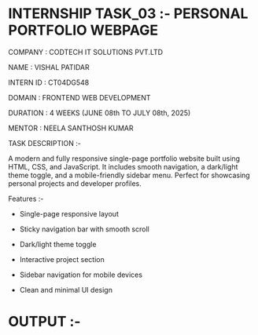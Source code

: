 # INTERNSHIP TASK_03 :- PERSONAL PORTFOLIO WEBPAGE

COMPANY : CODTECH IT SOLUTIONS PVT.LTD

NAME : VISHAL PATIDAR

INTERN ID : CT04DG548

DOMAIN : FRONTEND WEB DEVELOPMENT

DURATION : 4 WEEKS (JUNE 08th TO JULY 08th, 2025)

MENTOR : NEELA SANTHOSH KUMAR

TASK DESCRIPTION :-

A modern and fully responsive single-page portfolio website built using HTML, CSS, and JavaScript. It includes smooth navigation, a dark/light theme toggle, and a mobile-friendly sidebar menu. Perfect for showcasing personal projects and developer profiles.

Features :-

- Single-page responsive layout

- Sticky navigation bar with smooth scroll

- Dark/light theme toggle

- Interactive project section 

- Sidebar navigation for mobile devices

- Clean and minimal UI design

# OUTPUT :-

